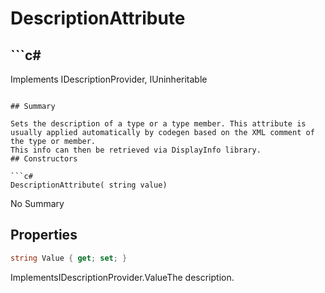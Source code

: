 # DescriptionAttribute

## ```c#
Implements IDescriptionProvider, IUninheritable
```

## Summary

Sets the description of a type or a type member. This attribute is usually applied automatically by codegen based on the XML comment of the type or member.
This info can then be retrieved via DisplayInfo library.
## Constructors

```c#
DescriptionAttribute( string value) 
```
No Summary
## Properties

```c#
string Value { get; set; } 
```
ImplementsIDescriptionProvider.ValueThe description.
